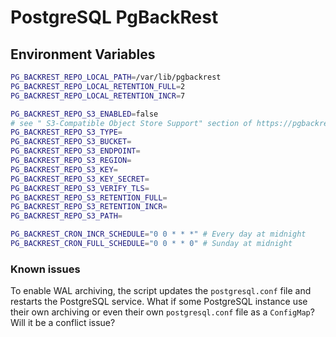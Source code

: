 # PostgreSQL PgBackRest

## Environment Variables

```bash
PG_BACKREST_REPO_LOCAL_PATH=/var/lib/pgbackrest
PG_BACKREST_REPO_LOCAL_RETENTION_FULL=2
PG_BACKREST_REPO_LOCAL_RETENTION_INCR=7

PG_BACKREST_REPO_S3_ENABLED=false
# see " S3-Compatible Object Store Support" section of https://pgbackrest.org/user-guide.html
PG_BACKREST_REPO_S3_TYPE=
PG_BACKREST_REPO_S3_BUCKET=
PG_BACKREST_REPO_S3_ENDPOINT=
PG_BACKREST_REPO_S3_REGION=
PG_BACKREST_REPO_S3_KEY=
PG_BACKREST_REPO_S3_KEY_SECRET=
PG_BACKREST_REPO_S3_VERIFY_TLS=
PG_BACKREST_REPO_S3_RETENTION_FULL=
PG_BACKREST_REPO_S3_RETENTION_INCR=
PG_BACKREST_REPO_S3_PATH=

PG_BACKREST_CRON_INCR_SCHEDULE="0 0 * * *" # Every day at midnight
PG_BACKREST_CRON_FULL_SCHEDULE="0 0 * * 0" # Sunday at midnight
```

### Known issues

To enable WAL archiving, the script updates the `postgresql.conf` file and restarts the PostgreSQL service. What if some PostgreSQL instance use their own archiving or even their own `postgresql.conf` file as a `ConfigMap`? Will it be a conflict issue?
